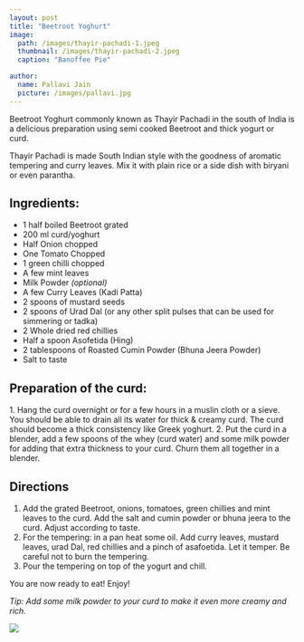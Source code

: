 ```yaml
---
layout: post
title: "Beetroot Yoghurt"
image:
  path: /images/thayir-pachadi-1.jpeg
  thumbnail: /images/thayir-pachadi-2.jpeg
  caption: "Banoffee Pie"

author:
  name: Pallavi Jain
  picture: /images/pallavi.jpg
---
```


Beetroot Yoghurt commonly known as Thayir Pachadi in the south of India is a delicious preparation using semi cooked Beetroot and thick yogurt or curd.

Thayir Pachadi is made South Indian style with the goodness of aromatic tempering and curry leaves. Mix it with plain rice or a side dish with biryani or even parantha.

## Ingredients:

- 1 half boiled Beetroot grated
- 200 ml curd/yoghurt
- Half Onion chopped
- One Tomato Chopped
- 1 green chilli chopped
- A few mint leaves
- Milk Powder _(optional)_
- A few Curry Leaves (Kadi Patta)
- 2 spoons of mustard seeds
- 2 spoons of Urad Dal (or any other split pulses that can be used for simmering or tadka)
- 2 Whole dried red chillies
- Half a spoon Asofetida (Hing)
- 2 tablespoons of Roasted Cumin Powder (Bhuna Jeera
  Powder)
- Salt to taste

## Preparation of the curd:

1.⁠ ⁠Hang the curd overnight or for a few hours in a muslin cloth or a sieve. You should be able to drain all its water for thick & creamy curd. The curd should become a thick consistency like Greek yoghurt.
2.⁠ ⁠⁠Put the curd in a blender, add a few spoons of the whey (curd water) and some milk powder for adding that extra thickness to your curd. Churn them all together in a blender.

## Directions

1. ⁠Add the grated Beetroot, onions, tomatoes, green chillies and mint leaves to the curd. Add the salt and cumin powder or bhuna jeera to the curd. Adjust according to taste.
2. ⁠For the tempering: in a pan heat some oil. Add curry leaves, mustard leaves, urad Dal, red chillies and a pinch of asafoetida. Let it temper. Be careful not to burn the tempering.
3. ⁠Pour the tempering on top of the yogurt and chill.

You are now ready to eat! Enjoy!

_Tip: Add some milk powder to your curd to make it even more creamy and rich._

<img src="/rosies-recipes/images/thayir-pachadi-2.jpeg">
